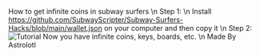 How to get infinite coins in subway surfers
\n Step 1: 
\n Install https://github.com/SubwayScripter/Subway-Surfers-Hacks/blob/main/wallet.json on your computer and then copy it
\n Step 2:
![Tutorial](https://github.com/SubwayScripter/Subway-Surfers-Hacks/assets/159185277/80c86e50-1fb0-4ee9-a706-d3b1f9797540)
Now you have infinite coins, keys, boards, etc.
\n Made By Astrolotl
